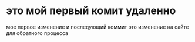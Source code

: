 # это мой первый комит удаленно
мое первое изменение и последующий коммит
 это изменение  на сайте для обратного процесса
